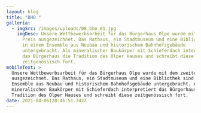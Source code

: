 ```yaml
---
layout: blog
title: "BHO "
galleria:
  - imgSrc: /images/uploads/08_bho_01.jpg
    imgDesc: Unsere Wettbewerbsarbeit für das Bürgerhaus Olpe wurde mit dem zweiten
      Preis ausgezeichnet. Das Rathaus, ein Stadtmuseum und eine Bibliothek sind
      in einem Ensemble aus Neubau und historischem Bahnhofsgebäude
      untergebracht. Als mineralischer Baukörper mit Schieferdach interpretiert
      das Bürgerhaus die Tradition des Olper Hauses und schreibt diese
      zeitgenössisch fort.
mobileText: >
  Unsere Wettbewerbsarbeit für das Bürgerhaus Olpe wurde mit dem zweiten Preis
  ausgezeichnet. Das Rathaus, ein Stadtmuseum und eine Bibliothek sind in einem
  Ensemble aus Neubau und historischem Bahnhofsgebäude untergebracht. Als
  mineralischer Baukörper mit Schieferdach interpretiert das Bürgerhaus die
  Tradition des Olper Hauses und schreibt diese zeitgenössisch fort.
date: 2021-04-06T20:46:51.742Z
---
```

